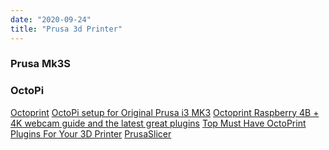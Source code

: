 ```yaml
---
date: "2020-09-24"
title: "Prusa 3d Printer"
---
```

<!-- markdownlint-disable MD025 -->
### Prusa Mk3S
<!-- markdownlint-enable MD025 -->

<!-- markdownlint-disable MD034 -->

### OctoPi

[Octoprint](https://octoprint.org/)
[OctoPi setup for Original Prusa i3 MK3](https://www.youtube.com/watch?v=_XACqEA1hHU)
[Octoprint Raspberry 4B + 4K webcam guide and the latest great plugins](https://www.youtube.com/watch?v=h--RLbvQKYc)
[Top Must Have OctoPrint Plugins For Your 3D Printer](https://www.youtube.com/watch?v=ndE91ls-ruQ&t=251s)
[PrusaSlicer](https://www.prusa3d.com/prusaslicer/)
<!-- markdownlint-enable MD034 -->
